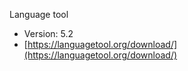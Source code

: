 Language tool
- Version: 5.2
- [https://languagetool.org/download/](https://languagetool.org/download/)
